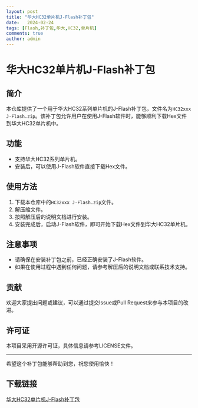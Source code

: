 ```yaml
---
layout: post
title: "华大HC32单片机J-Flash补丁包"
date:   2024-02-24
tags: [Flash,补丁包,华大,HC32,单片机]
comments: true
author: admin
---
```

# 华大HC32单片机J-Flash补丁包

## 简介
本仓库提供了一个用于华大HC32系列单片机的J-Flash补丁包，文件名为`HC32xxx J-Flash.zip`。该补丁包允许用户在使用J-Flash软件时，能够顺利下载Hex文件到华大HC32单片机中。

## 功能
- 支持华大HC32系列单片机。
- 安装后，可以使用J-Flash软件直接下载Hex文件。

## 使用方法
1. 下载本仓库中的`HC32xxx J-Flash.zip`文件。
2. 解压缩文件。
3. 按照解压后的说明文档进行安装。
4. 安装完成后，启动J-Flash软件，即可开始下载Hex文件到华大HC32单片机。

## 注意事项
- 请确保在安装补丁包之前，已经正确安装了J-Flash软件。
- 如果在使用过程中遇到任何问题，请参考解压后的说明文档或联系技术支持。

## 贡献
欢迎大家提出问题或建议，可以通过提交Issue或Pull Request来参与本项目的改进。

## 许可证
本项目采用开源许可证，具体信息请参考LICENSE文件。

---

希望这个补丁包能够帮助到您，祝您使用愉快！

## 下载链接

[华大HC32单片机J-Flash补丁包](https://pan.quark.cn/s/1a22ec0f7021)